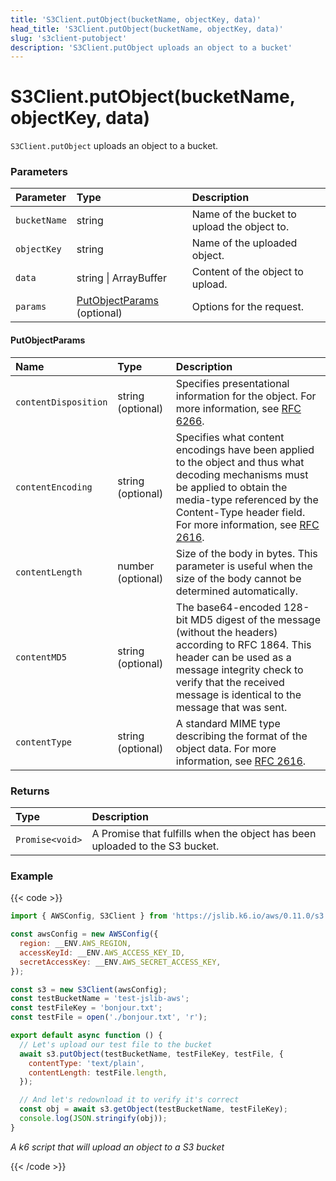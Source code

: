 ```yaml
---
title: 'S3Client.putObject(bucketName, objectKey, data)'
head_title: 'S3Client.putObject(bucketName, objectKey, data)'
slug: 's3client-putobject'
description: 'S3Client.putObject uploads an object to a bucket'
---
```


# S3Client.putObject(bucketName, objectKey, data)

`S3Client.putObject` uploads an object to a bucket.

### Parameters

| Parameter     | Type                                            | Description                                  |
| :------------ | :---------------------------------------------- | :------------------------------------------- |
| `bucketName`  | string                                          | Name of the bucket to upload the object to.  |
| `objectKey`   | string                                          | Name of the uploaded object.                 |
| `data`        | string \| ArrayBuffer                           | Content of the object to upload.             |
| `params`      | [PutObjectParams](#putobjectparams) (optional)  | Options for the request. |

#### PutObjectParams

| Name                  | Type              | Description |
| :-------------------- | :---------------- | :---------- |
| `contentDisposition`  | string (optional) | Specifies presentational information for the object. For more information, see [RFC 6266](https://tools.ietf.org/html/rfc6266). |
| `contentEncoding`     | string (optional) | Specifies what content encodings have been applied to the object and thus what decoding mechanisms must be applied to obtain the media-type referenced by the Content-Type header field. For more information, see [RFC 2616](https://tools.ietf.org/html/rfc2616). |
| `contentLength`       | number (optional) | Size of the body in bytes. This parameter is useful when the size of the body cannot be determined automatically. |
| `contentMD5`          | string (optional) | The base64-encoded 128-bit MD5 digest of the message (without the headers) according to RFC 1864. This header can be used as a message integrity check to verify that the received message is identical to the message that was sent. |
| `contentType`         | string (optional) | A standard MIME type describing the format of the object data. For more information, see [RFC 2616](https://tools.ietf.org/html/rfc2616). |

### Returns

| Type            | Description                                                                 |
| :-------------- | :-------------------------------------------------------------------------- |
| `Promise<void>` | A Promise that fulfills when the object has been uploaded to the S3 bucket. |

### Example

{{< code >}}

```javascript
import { AWSConfig, S3Client } from 'https://jslib.k6.io/aws/0.11.0/s3.js';

const awsConfig = new AWSConfig({
  region: __ENV.AWS_REGION,
  accessKeyId: __ENV.AWS_ACCESS_KEY_ID,
  secretAccessKey: __ENV.AWS_SECRET_ACCESS_KEY,
});

const s3 = new S3Client(awsConfig);
const testBucketName = 'test-jslib-aws';
const testFileKey = 'bonjour.txt';
const testFile = open('./bonjour.txt', 'r');

export default async function () {
  // Let's upload our test file to the bucket
  await s3.putObject(testBucketName, testFileKey, testFile, {
    contentType: 'text/plain',
    contentLength: testFile.length,
  });

  // And let's redownload it to verify it's correct
  const obj = await s3.getObject(testBucketName, testFileKey);
  console.log(JSON.stringify(obj));
}
```

_A k6 script that will upload an object to a S3 bucket_

{{< /code >}}
